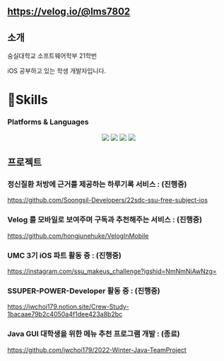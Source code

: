 ## https://velog.io/@lms7802

## 소개
숭실대학교 소프트웨어학부 21학번

iOS 공부하고 있는 학생 개발자입니다.

# 🌱Skills
### Platforms & Languages
<div align=center>
  <img src="https://img.shields.io/badge/Swift-F05138?style=for-the-badge&logo=Swift&logoColor=white">
  <img src="https://img.shields.io/badge/github-181717?style=for-the-badge&logo=github&logoColor=white">
  <img src="https://img.shields.io/badge/git-F05032?style=for-the-badge&logo=git&logoColor=white">
  <img src="https://img.shields.io/badge/firebase-FFCA28?style=for-the-badge&logo=firebase&logoColor=white">
  <br>
</div>

## 프로젝트
### 정신질환 처방에 근거를 제공하는 하루기록 서비스 : (진행중)
https://github.com/Soongsil-Developers/22sdc-ssu-free-subject-ios


### Velog 를 모바일로 보여주며 구독과 추천해주는 서비스 : (진행중)
https://github.com/hongjunehuke/VelogInMobile

### UMC 3기 iOS 파트 활동 중 : (진행중)
https://instagram.com/ssu_makeus_challenge?igshid=NmNmNjAwNzg=

### SSUPER-POWER-Developer 활동 중 : (진행중)
https://jwchoi179.notion.site/Crew-Study-1bacaae79b2c4050a4f1dee423a8b2bc

### Java GUI 대학생을 위한 메뉴 추천 프로그램 개발 : (종료)
https://github.com/jwchoi179/2022-Winter-Java-TeamProject

